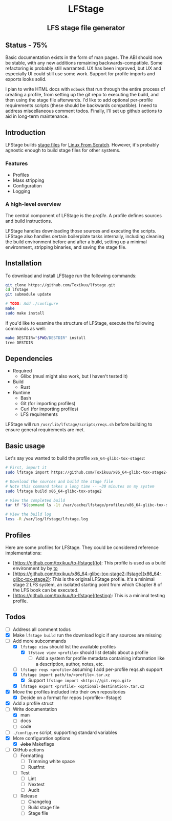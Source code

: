 <h1 align="center">
LFStage
</h1>
<h2 align="center">
LFS stage file generator
</h2>

## Status - 75%
Basic documentation exists in the form of man pages. The ABI should now be
stable, with any new additions remaining backwards-compatible. Some refactoring
is probably still warranted. UX has been improved, but UX and especially UI
could still use some work. Support for profile imports and exports looks solid.

I plan to write HTML docs with `mdbook` that run through the entire process of
creating a profile, from setting up the git repo to executing the build, and
then using the stage file afterwards. I'd like to add optional per-profile
requirements scripts (these should be backwards compatible). I need to address
miscellaneous comment todos. Finally, I'll set up github actions to aid in
long-term maintenance.

## Introduction
LFStage builds [stage files](https://wiki.gentoo.org/wiki/Stage_file) for
[Linux From Scratch](https://www.linuxfromscratch.org/). However, it's probably
agnostic enough to build stage files for other systems.

### Features
- Profiles
- Mass stripping
- Configuration
- Logging

### A high-level overview
The central component of LFStage is the *profile*. A profile defines sources and
build instructions.

LFStage handles downloading those sources and executing the scripts. LFStage
also handles certain boilerplate tasks internally, including cleaning the build
environment before and after a build, setting up a minimal environment,
stripping binaries, and saving the stage file.

## Installation
To download and install LFStage run the following commands:
```bash
git clone https://github.com/Toxikuu/lfstage.git
cd lfstage
git submodule update

# TODO: Add ./configure
make
sudo make install
```

If you'd like to examine the structure of LFStage, execute the following
commands as well:
```bash
make DESTDIR="$PWD/DESTDIR" install
tree DESTDIR
```

<!-- TODO: If there's demand for it, use POSIX-compliant sh for internal scripts
-->
## Dependencies
- Required
    - Glibc (musl might also work, but I haven't tested it)
- Build
    - Rust
- Runtime
    - Bash
    - Git (for importing profiles)
    - Curl (for importing profiles)
    - LFS requirements

<!--
 TODO: Cache results of reqs.sh, maybe in /tmp/lfstage/reqs.cache, so it's
not run more than once per boot.

Also consider adding support for per-profile `reqs.sh`'s. If I do this, have a
reqs.env defining the basic functions to reduce boilerplate for profile authors.

Yeah I probably should add per-profile `reqs.sh` support. It's nice to be able
to check you meet requirements before running `build`, and it would allow
profile authors a standard way to define profile requirements.
-->
LFStage will run `/usr/lib/lfstage/scripts/reqs.sh` before building to ensure
general requirements are met.

## Basic usage
Let's say you wanted to build the profile `x86_64-glibc-tox-stage2`:

```bash
# First, import it
sudo lfstage import https://github.com/Toxikuu/x86_64-glibc-tox-stage2-lfstage.git

# Download the sources and build the stage file
# Note this command takes a long time -- ~30 minutes on my system
sudo lfstage build x86_64-glibc-tox-stage2

# View the completed build
tar tf "$(command ls -1t /var/cache/lfstage/profiles/x86_64-glibc-tox-stage2/stages/* | head -1)"

# View the build log
less -R /var/log/lfstage/lfstage.log
```

<!--
 TODO: Add `./patches/`. Explain that the patches should be applied with `git
apply patches/<patch>`.

Ideas:
- Compression algorithm patches
-->

## Profiles
Here are some profiles for LFStage. They could be considered reference
implementations:
- [https://github.com/toxikuu/to-lfstage](to): This profile is used as a build
environment by by [to](https://github.com/toxikuu/to)
- [https://github.com/toxikuu/x86_64-glibc-tox-stage2-lfstage](x86_64-glibc-tox-stage2):
This is the original LFStage profile. It's a minimal stage 2 LFS system, an
isolated starting point from which Chapter 8 of the LFS book can be executed.
- [https://github.com/toxikuu/to-lfstage](testing): This is a minimal testing
profile.

## Todos
- [ ] Address all comment todos
- [x] Make `lfstage build` run the download logic if any sources are missing
- [ ] Add more subcommands
    - [x] `lfstage view` should list the available profiles
        - [x] `lfstave view <profile>` should list details about a profile
            - [ ] Add a system for profile metadata containing information like
              a description, author, notes, etc.
    - [ ] `lfstage reqs <profile>` assuming I add per-profile reqs.sh support
    - [x] `lfstage import path/to/<profile>.tar.xz`
        - [x] Support `lfstage import <https://git.repo.git>`
    - [x] `lfstage export <profile> <optional-destination>.tar.xz`
- [x] Move the profiles included into their own repositories
    - [x] Decide on a format for repos (\<profile\>-lfstage)
- [x] Add a profile struct
- [ ] Write documentation
    - [x] man
    - [ ] docs
    - [ ] code
- [ ] `./configure` script, supporting standard variables
- [x] More configuration options
    - [x] ~~Jobs~~ Makeflags
- [ ] GitHub actions
    - [ ] Formatting
        - [ ] Trimming white space
        - [ ] Rustfmt
    - [ ] Test
        - [ ] Lint
        - [ ] Nextest
        - [ ] Audit
    - [ ] Release
        - [ ] Changelog
        - [ ] Build stage file
        - [ ] Stage file
